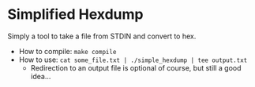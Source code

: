# Simplified Hexdump

Simply a tool to take a file from STDIN and convert to hex.

* How to compile: `make compile`
* How to use: `cat some_file.txt | ./simple_hexdump | tee output.txt`
    * Redirection to an output file is optional of course, but still a good idea...
